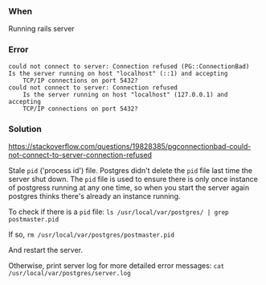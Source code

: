 ### When
Running rails server
### Error
```
could not connect to server: Connection refused (PG::ConnectionBad)
Is the server running on host "localhost" (::1) and accepting
	TCP/IP connections on port 5432?
could not connect to server: Connection refused
	Is the server running on host "localhost" (127.0.0.1) and accepting
	TCP/IP connections on port 5432?
```
### Solution
https://stackoverflow.com/questions/19828385/pgconnectionbad-could-not-connect-to-server-connection-refused

Stale `pid` ('process id') file. Postgres didn't delete the `pid` file last time the server shut down. The `pid` file is used to ensure there is only once instance of postgress running at any one time, so when you start the server again postgres thinks there's already an instance running.

To check if there is a `pid` file: `ls /usr/local/var/postgres/ | grep postmaster.pid`

If so, `rm /usr/local/var/postgres/postmaster.pid`

And restart the server.

Otherwise, print server log for more detailed error messages: `cat /usr/local/var/postgres/server.log`
